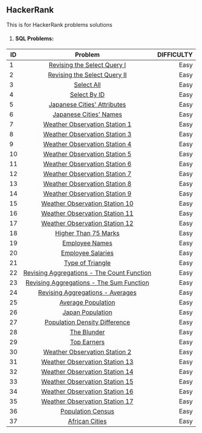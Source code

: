 ## HackerRank
This is for HackerRank problems solutions

1. #### SQL Problems:

| ID     | Problem                                                                                                | DIFFICULTY  |
| -------|:------------------------------------------------------------------------------------------------------:| -----------:|
| 1      | [Revising the Select Query I](https://www.hackerrank.com/challenges/revising-the-select-query)         | Easy        |
| 2      | [Revising the Select Query II](https://www.hackerrank.com/challenges/revising-the-select-query-2)      | Easy        |
| 3      | [Select All](https://www.hackerrank.com/challenges/select-all-sql)                                     | Easy        |
| 4      | [Select By ID](https://www.hackerrank.com/challenges/select-by-id)                                     | Easy        |
| 5      | [Japanese Cities' Attributes](https://www.hackerrank.com/challenges/japanese-cities-attributes)        | Easy        |
| 6      | [Japanese Cities' Names](https://www.hackerrank.com/challenges/japanese-cities-name)                   | Easy        |
| 7      | [Weather Observation Station 1](https://www.hackerrank.com/challenges/weather-observation-station-1)   | Easy        |
| 8      | [Weather Observation Station 3](https://www.hackerrank.com/challenges/weather-observation-station-3)   | Easy        |
| 9      | [Weather Observation Station 4](https://www.hackerrank.com/challenges/weather-observation-station-4)   | Easy        |
| 10     | [Weather Observation Station 5](https://www.hackerrank.com/challenges/weather-observation-station-5)   | Easy        |
| 11     | [Weather Observation Station 6](https://www.hackerrank.com/challenges/weather-observation-station-6)   | Easy        |
| 12     | [Weather Observation Station 7](https://www.hackerrank.com/challenges/weather-observation-station-7)   | Easy        |
| 13     | [Weather Observation Station 8](https://www.hackerrank.com/challenges/weather-observation-station-8)   | Easy        |
| 14     | [Weather Observation Station 9](https://www.hackerrank.com/challenges/weather-observation-station-9)   | Easy        |
| 15     | [Weather Observation Station 10](https://www.hackerrank.com/challenges/weather-observation-station-10) | Easy        |
| 16     | [Weather Observation Station 11](https://www.hackerrank.com/challenges/weather-observation-station-11) | Easy        |
| 17     | [Weather Observation Station 12](https://www.hackerrank.com/challenges/weather-observation-station-12) | Easy        |
| 18     | [Higher Than 75 Marks](https://www.hackerrank.com/challenges/more-than-75-marks)                       | Easy        |
| 19     | [Employee Names](https://www.hackerrank.com/challenges/name-of-employees)                              | Easy        |
| 20     | [Employee Salaries](https://www.hackerrank.com/challenges/salary-of-employees)                         | Easy        |
| 21     | [Type of Triangle](https://www.hackerrank.com/challenges/what-type-of-triangle)                        | Easy        |
| 22     | [Revising Aggregations - The Count Function](https://www.hackerrank.com/challenges/revising-aggregations-the-average-function) | Easy        |
| 23     | [Revising Aggregations - The Sum Function](https://www.hackerrank.com/challenges/revising-aggregations-sum)                    | Easy        |
| 24     | [Revising Aggregations - Averages](https://www.hackerrank.com/challenges/revising-aggregations-the-average-function)           | Easy        |
| 25     | [Average Population](https://www.hackerrank.com/challenges/average-population)                         | Easy        |
| 26     | [Japan Population](https://www.hackerrank.com/challenges/japan-population)                             | Easy        |
| 27     | [Population Density Difference](https://www.hackerrank.com/challenges/population-density-difference)   | Easy        |
| 28     | [The Blunder](https://www.hackerrank.com/challenges/the-blunder)                                       | Easy        |
| 29     | [Top Earners](https://www.hackerrank.com/challenges/earnings-of-employees)                             | Easy        |
| 30     | [Weather Observation Station 2](https://www.hackerrank.com/challenges/weather-observation-station-2)   | Easy        |
| 31     | [Weather Observation Station 13](https://www.hackerrank.com/challenges/weather-observation-station-13) | Easy        |
| 32     | [Weather Observation Station 14](https://www.hackerrank.com/challenges/weather-observation-station-14) | Easy        |
| 33     | [Weather Observation Station 15](https://www.hackerrank.com/challenges/weather-observation-station-15) | Easy        |
| 34     | [Weather Observation Station 16](https://www.hackerrank.com/challenges/weather-observation-station-16) | Easy        |
| 35     | [Weather Observation Station 17](https://www.hackerrank.com/challenges/weather-observation-station-17) | Easy        |
| 36     | [Population Census](https://www.hackerrank.com/challenges/asian-population)                            | Easy        |
| 37     | [African Cities](https://www.hackerrank.com/challenges/african-cities)                                 | Easy        |

